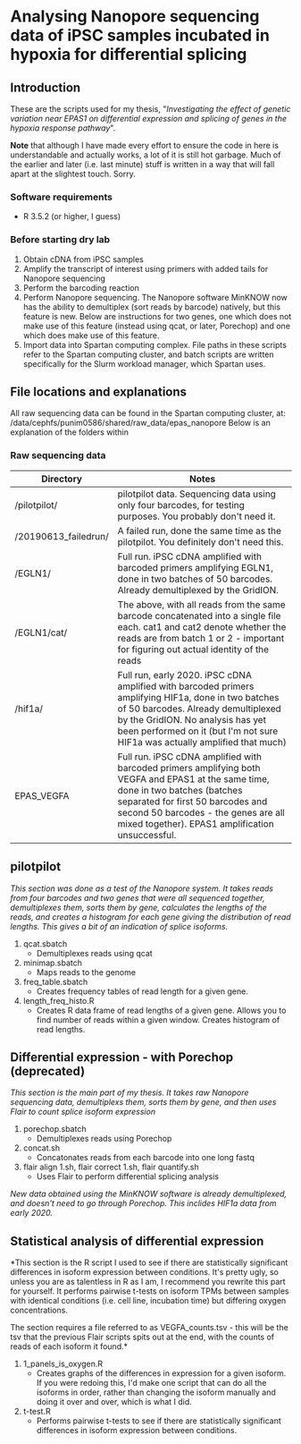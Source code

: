 # Analysing Nanopore sequencing data of iPSC samples incubated in hypoxia for differential splicing

## Introduction
These are the scripts used for my thesis, "*Investigating the effect of genetic variation near EPAS1 on differential expression and splicing of genes in the hypoxia response pathway*".

**Note** that although I have made every effort to ensure the code in here is understandable and actually works, a lot of it is still hot garbage. Much of the earlier and later (i.e. last minute) stuff is written in a way that will fall apart at the slightest touch. Sorry.

### Software requirements
- R 3.5.2 (or higher, I guess)

### Before starting dry lab
1. Obtain cDNA from iPSC samples
1. Amplify the transcript of interest using primers with added tails for Nanopore sequencing
1. Perform the barcoding reaction
1. Perform Nanopore sequencing. The Nanopore software MinKNOW now has the ability to demultiplex (sort reads by barcode) natively, but this feature is new. Below are instructions for two genes, one which does not make use of this feature (instead using qcat, or later, Porechop) and one which does make use of this feature.
1. Import data into Spartan computing complex. File paths in these scripts refer to the Spartan computing cluster, and batch scripts are written specifically for the Slurm workload manager, which Spartan uses.

## File locations and explanations
All raw sequencing data can be found in the Spartan computing cluster, at:
	/data/cephfs/punim0586/shared/raw_data/epas_nanopore
Below is an explanation of the folders within
### Raw sequencing data
| Directory | Notes |
|-----------|-------|
| /pilotpilot/ | pilotpilot data. Sequencing data using only four barcodes, for testing purposes. You probably don't need it. |
| /20190613_failedrun/ | A failed run, done the same time as the pilotpilot. You definitely don't need this. |
| /EGLN1/ | Full run. iPSC cDNA amplified with barcoded primers amplifying EGLN1, done in two batches of 50 barcodes. Already demultiplexed by the GridION. |
| /EGLN1/cat/ | The above, with all reads from the same barcode concatenated into a single file each. cat1 and cat2 denote whether the reads are from batch 1 or 2 - important for figuring out actual identity of the reads|
| /hif1a/ | Full run, early 2020. iPSC cDNA amplified with barcoded primers amplifying HIF1a, done in two batches of 50 barcodes. Already demultiplexed by the GridION. No analysis has yet been performed on it (but I'm not sure HIF1a was actually amplified that much)|
| EPAS_VEGFA | Full run. iPSC cDNA amplified with barcoded primers amplifying both VEGFA and EPAS1 at the same time, done in two batches (batches separated for first 50 barcodes and second 50 barcodes - the genes are all mixed together). EPAS1 amplification unsuccessful. |

## pilotpilot
*This section was done as a test of the Nanopore system. It takes reads from four barcodes and two genes that were all sequenced together, demultiplexes them, sorts them by gene, calculates the lengths of the reads, and creates a histogram for each gene giving the distribution of read lengths. This gives a bit of an indication of splice isoforms.*

1. qcat.sbatch
	- Demultiplexes reads using qcat
1. minimap.sbatch
	- Maps reads to the genome
1. freq_table.sbatch
	- Creates frequency tables of read length for a given gene.
1. length_freq_histo.R
	- Creates R data frame of read lengths of a given gene. Allows you to find number of reads within a given window. Creates histogram of read lengths.

## Differential expression - with Porechop (deprecated)
*This section is the main part of my thesis. It takes raw Nanopore sequencing data, demultiplexs them, sorts them by gene, and then uses Flair to count splice isoform expression*

1. porechop.sbatch
	- Demultiplexes reads using Porechop
1. concat.sh
	- Concatonates reads from each barcode into one long fastq
1. flair align 1.sh, flair correct 1.sh, flair quantify.sh
	- Uses Flair to perform differential splicing analysis

*New data obtained using the MinKNOW software is already demultiplexed, and doesn't need to go through Porechop. This inclides HIF1a data from early 2020.*

## Statistical analysis of differential expression
*This section is the R script I used to see if there are statistically significant differences in isoform expression between conditions. It's pretty ugly, so unless you are as talentless in R as I am, I recommend you rewrite this part for yourself. It performs pairwise t-tests on isoform TPMs between samples with identical conditions (i.e. cell line, incubation time) but differing oxygen concentrations.

The section requires a file referred to as VEGFA_counts.tsv - this will be the tsv that the previous Flair scripts spits out at the end, with the counts of reads of each isoform it found.*

1. 1_panels_is_oxygen.R
	- Creates graphs of the differences in expression for a given isoform. If you were redoing this, I'd make one script that can do all the isoforms in order, rather than changing the isoform manually and doing it over and over, which is what I did.
1. t-test.R
	- Performs pairwise t-tests to see if there are statistically significant differences in isoform expression between conditions.
